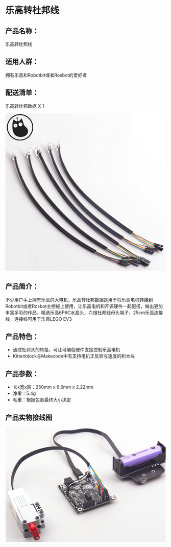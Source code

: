 # 乐高转杜邦线   

## 产品名称：   

乐高转杜邦线   

## 适用人群：   

拥有乐高和Robotbit或者Rosbot的爱好者   

## 配送清单：   

乐高转杜邦数据 X 1   

![](./chicun/乐高转杜邦线.png)   

## 产品简介：   

不少用户手上拥有乐高的大电机，乐高转杜邦数据是用于将乐高电机转接到Robotbit或者Rosbot主控板上使用，让乐高电机和开源硬件一起配搭，做出更加丰富多彩的作品。精选乐高6P6C水晶头，六根杜邦线母头端子，25cm乐高连接线，连接线可用于乐高LEGO EV3   

## 产品特色：   
- 通过杜邦头的转接，可让可编程硬件直接控制乐高电机
- Kittenblock与Makecode中有支持电机正反转与速度的积木块


## 产品参数：   

- 长x宽x高：250mm x 6.6mm x 2.22mm   
- 净重：5.4g   
- 毛重：根据包裹最终大小决定   

## 产品实物接线图   

![](./chicun/乐高转杜邦线使用.png)   

